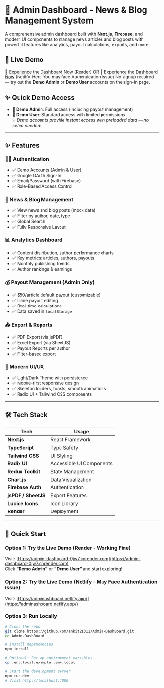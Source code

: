 # 📰 Admin Dashboard - News & Blog Management System

A comprehensive admin dashboard built with **Next.js**, **Firebase**, and modern UI components to manage news articles and blog posts with powerful features like analytics, payout calculations, exports, and more.

## 🌟 Live Demo
🔗 [Experience the Dashboard Now](https://admin-dashboard-0jw7.onrender.com)  (Render)
OR 
🔗 [Experience the Dashboard Now](https://adminashboard.netlify.app/)  (Netlify-Here You may face Authentication Issue)
No signup required — try out the **Demo Admin** or **Demo User** accounts on the sign-in page.

## ✨ Quick Demo Access
- **🔐 Demo Admin**: Full access (including payout management)
- **👤 Demo User**: Standard access with limited permissions  
💡 _Demo accounts provide instant access with preloaded data — no setup needed!_

---

## ✨ Features

### 🧑‍💼 Authentication
- ✅ Demo Accounts (Admin & User)
- ✅ Google OAuth Sign-In
- ✅ Email/Password (with Firebase)
- ✅ Role-Based Access Control

### 📰 News & Blog Management
- ✅ View news and blog posts (mock data)
- ✅ Filter by author, date, type
- ✅ Global Search
- ✅ Fully Responsive Layout

### 📊 Analytics Dashboard
- ✅ Content distribution, author performance charts
- ✅ Key metrics: articles, authors, payouts
- ✅ Monthly publishing trends
- ✅ Author rankings & earnings

### 💰 Payout Management (Admin Only)
- ✅ $50/article default payout (customizable)
- ✅ Inline payout editing
- ✅ Real-time calculations
- ✅ Data saved in `localStorage`

### 📤 Export & Reports
- ✅ PDF Export (via jsPDF)
- ✅ Excel Export (via SheetJS)
- ✅ Payout Reports per author
- ✅ Filter-based export

### 🎨 Modern UI/UX
- ✅ Light/Dark Theme with persistence
- ✅ Mobile-first responsive design
- ✅ Skeleton loaders, toasts, smooth animations
- ✅ Radix UI + Tailwind CSS components

---

## 🛠 Tech Stack

| Tech            | Usage                                   |
|-----------------|-----------------------------------------|
| **Next.js**     | React Framework                         |
| **TypeScript**  | Type Safety                             |
| **Tailwind CSS**| UI Styling                              |
| **Radix UI**    | Accessible UI Components                |
| **Redux Toolkit** | State Management                     |
| **Chart.js**    | Data Visualization                      |
| **Firebase Auth**| Authentication                        |
| **jsPDF / SheetJS**| Export Features                     |
| **Lucide Icons**| Icon Library                            |
| **Render**      | Deployment                              |

---

## 🚀 Quick Start

### Option 1: Try the Live Demo (Render - Working Fine)
Visit: [https://admin-dashboard-0jw7.onrender.com](https://admin-dashboard-0jw7.onrender.com)  
Click **"Demo Admin"** or **"Demo User"** and start exploring!

### Option 2: Try the Live Demo (Netlify - May Face Authentication Issue)
Visit: [https://adminashboard.netlify.app/](https://adminashboard.netlify.app/)  

### Option 3: Run Locally
```bash
# Clone the repo
git clone https://github.com/ankit21311/Admin-DashBoard.git
cd Admin-DashBoard

# Install dependencies
npm install

# Optional: Set up environment variables
cp .env.local.example .env.local

# Start the development server
npm run dev
# Visit http://localhost:3000
